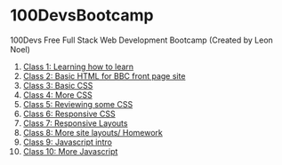 # 100DevsBootcamp
100Devs Free Full Stack Web Development Bootcamp (Created by Leon Noel)

<ol>
  <li><a href="https://www.coursera.org/learn/learning-how-to-learn">Class 1: Learning how to learn</a></li>
   <li><a href="https://github.com/ArnoldPires/100DevsBootcamp/tree/main/class02-materials/bbc-site">Class 2: Basic HTML for BBC front page site</a></li>
   <li><a href="https://github.com/ArnoldPires/100DevsBootcamp/tree/main/class03-materials">Class 3: Basic CSS</a></li>
   <li><a href="https://github.com/ArnoldPires/100DevsBootcamp/tree/main/class04-materials">Class 4: More CSS</a></li>
   <li><a href="https://github.com/ArnoldPires/100DevsBootcamp/tree/main/class05-materials"> Class 5: Reviewing some CSS</a></li>
   <li><a href="https://github.com/ArnoldPires/100DevsBootcamp/tree/main/class06-materials"> Class 6: Responsive CSS</a></li>
   <li><a href="https://github.com/ArnoldPires/100DevsBootcamp/tree/main/class07-materials"> Class 7: Responsive Layouts</a></li>
   <li><a href="https://github.com/ArnoldPires/100DevsBootcamp/tree/main/class08-materials"> Class 8: More site layouts/ Homework</a></li>
   <li><a href="https://github.com/ArnoldPires/100DevsBootcamp/tree/main/class09-materials"> Class 9: Javascript intro</a></li>
  <li><a href="https://github.com/ArnoldPires/100DevsBootcamp/tree/main/class10-materials"> Class 10: More Javascript</a></li>
 </ol>
